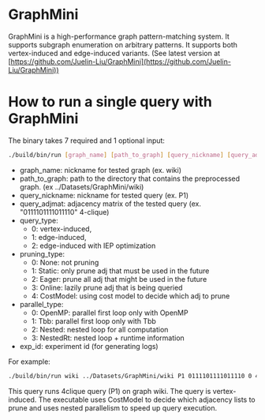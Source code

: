 # GraphMini
GraphMini is a high-performance graph pattern-matching system. It supports subgraph enumeration on arbitrary patterns. It supports both vertex-induced and edge-induced variants. (See latest version at [https://github.com/Juelin-Liu/GraphMini](https://github.com/Juelin-Liu/GraphMini))

# How to run a single query with GraphMini
The binary takes 7 required and 1 optional input:
```bash
./build/bin/run [graph_name] [path_to_graph] [query_nickname] [query_adjmat] [query_type] [pruning_type] [parallel_type] [exp_id=-1 (optional)]
```
- graph_name: nickname for tested graph (ex. wiki)
- path_to_graph: path to the directory that contains the preprocessed graph. (ex ../Datasets/GraphMini/wiki)
- query_nickname: nickname for tested query (ex. P1)
- query_adjmat: adjacency matrix of the tested query (ex. "0111101111011110" 4-clique)
- query_type: 
    - 0: vertex-induced, 
    - 1: edge-induced, 
    - 2: edge-induced with IEP optimization
- pruning_type:
    - 0: None: not pruning
    - 1: Static: only prune adj that must be used in the future
    - 2: Eager: prune all adj that might be used in the future
    - 3: Online: lazily prune adj that is being queried
    - 4: CostModel: using cost model to decide which adj to prune
- parallel_type:
    - 0: OpenMP: parallel first loop only with OpenMP
    - 1: Tbb: parallel first loop only with Tbb
    - 2: Nested: nested loop for all computation
    - 3: NestedRt: nested loop + runtime information
- exp_id: experiment id (for generating logs)

For example:
```bash
./build/bin/run wiki ../Datasets/GraphMini/wiki P1 0111101111011110 0 4 3
```

This query runs 4clique query (P1) on graph wiki. The query is vertex-induced. The executable uses CostModel to decide which adjacency lists to prune and uses nested parallelism to speed up query execution. 
